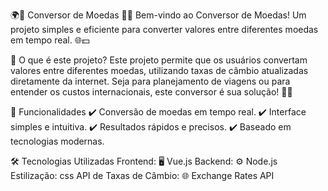 🌍💱 Conversor de Moedas 💸✨
Bem-vindo ao Conversor de Moedas! Um projeto simples e eficiente para converter valores entre diferentes moedas em tempo real. 🌐💵

🧐 O que é este projeto?
Este projeto permite que os usuários convertam valores entre diferentes moedas, utilizando taxas de câmbio atualizadas diretamente da internet. Seja para planejamento de viagens ou para entender os custos internacionais, este conversor é sua solução! 🚀🌟

🚀 Funcionalidades
✔️ Conversão de moedas em tempo real.
✔️ Interface simples e intuitiva.
✔️ Resultados rápidos e precisos.
✔️ Baseado em tecnologias modernas.

🛠️ Tecnologias Utilizadas
Frontend: 🖥️ Vue.js
Backend: ⚙️ Node.js
Estilização: css
API de Taxas de Câmbio: 🌐 Exchange Rates API
